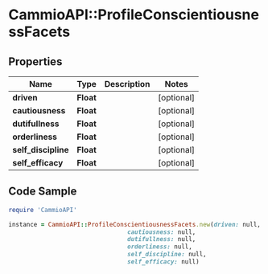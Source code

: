# CammioAPI::ProfileConscientiousnessFacets

## Properties

Name | Type | Description | Notes
------------ | ------------- | ------------- | -------------
**driven** | **Float** |  | [optional] 
**cautiousness** | **Float** |  | [optional] 
**dutifullness** | **Float** |  | [optional] 
**orderliness** | **Float** |  | [optional] 
**self_discipline** | **Float** |  | [optional] 
**self_efficacy** | **Float** |  | [optional] 

## Code Sample

```ruby
require 'CammioAPI'

instance = CammioAPI::ProfileConscientiousnessFacets.new(driven: null,
                                 cautiousness: null,
                                 dutifullness: null,
                                 orderliness: null,
                                 self_discipline: null,
                                 self_efficacy: null)
```


